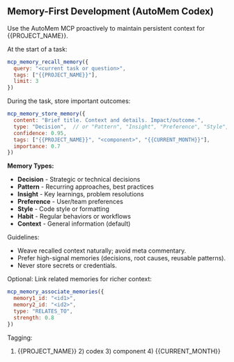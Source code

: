 <!-- BEGIN AUTOMEM CODEX RULES -->
## Memory-First Development (AutoMem Codex)

Use the AutoMem MCP proactively to maintain persistent context for {{PROJECT_NAME}}.

At the start of a task:

```javascript
mcp_memory_recall_memory({
  query: "<current task or question>",
  tags: ["{{PROJECT_NAME}}"],
  limit: 3
})
```

During the task, store important outcomes:

```javascript
mcp_memory_store_memory({
  content: "Brief title. Context and details. Impact/outcome.",
  type: "Decision",  // or "Pattern", "Insight", "Preference", "Style", "Habit", "Context"
  confidence: 0.95,
  tags: ["{{PROJECT_NAME}}", "<component>", "{{CURRENT_MONTH}}"],
  importance: 0.7
})
```

**Memory Types:**
- **Decision** - Strategic or technical decisions
- **Pattern** - Recurring approaches, best practices
- **Insight** - Key learnings, problem resolutions
- **Preference** - User/team preferences
- **Style** - Code style or formatting
- **Habit** - Regular behaviors or workflows
- **Context** - General information (default)

Guidelines:
- Weave recalled context naturally; avoid meta commentary.
- Prefer high-signal memories (decisions, root causes, reusable patterns).
- Never store secrets or credentials.

Optional: Link related memories for richer context:

```javascript
mcp_memory_associate_memories({
  memory1_id: "<id1>",
  memory2_id: "<id2>",
  type: "RELATES_TO",
  strength: 0.8
})
```

Tagging:
1) {{PROJECT_NAME}}  2) codex  3) component  4) {{CURRENT_MONTH}}

<!-- END AUTOMEM CODEX RULES -->

